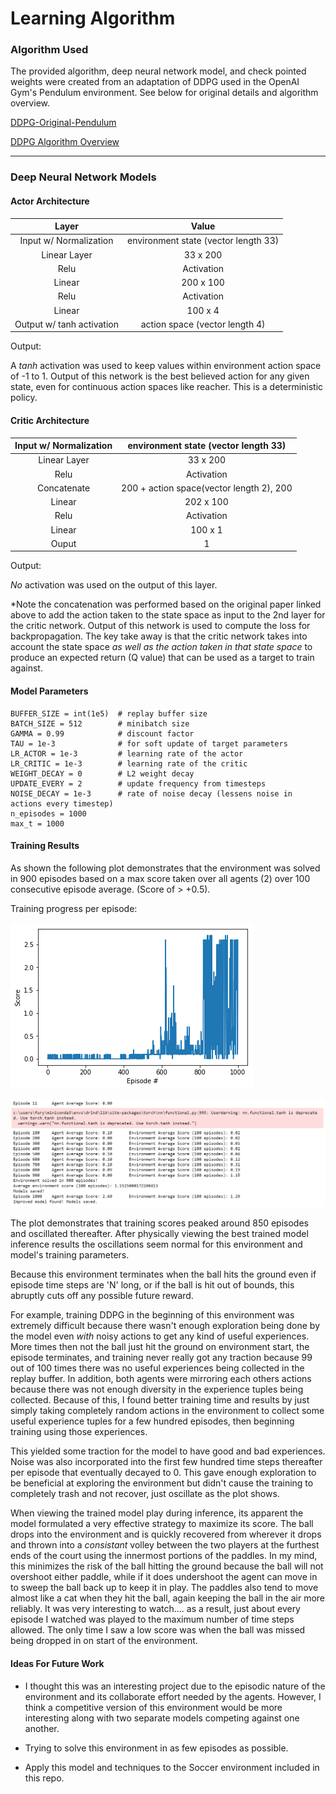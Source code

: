 # Learning Algorithm

### Algorithm Used

The provided algorithm, deep neural network model, and check pointed weights were created from
an adaptation of DDPG used in the OpenAI Gym's Pendulum environment. See below for original details and algorithm overview.

[DDPG-Original-Pendulum](https://github.com/udacity/deep-reinforcement-learning/tree/master/ddpg-pendulum)

[DDPG Algorithm Overview](https://spinningup.openai.com/en/latest/algorithms/ddpg.html)

---

### Deep Neural Network Models

#### Actor Architecture

|Layer|Value|
|:-----:|:---:|
|Input w/ Normalization|environment state (vector length 33)|
|Linear Layer|33 x 200|
|Relu|Activation|
|Linear|200 x 100|
|Relu|Activation|
|Linear|100 x 4|
|Output w/ tanh activation|action space (vector length 4)|

Output:

A *tanh* activation was used to keep values within environment action space of -1 to 1.
Output of this network is the best believed action for any given state, even for continuous action spaces like reacher. This is a deterministic policy.

#### Critic Architecture

|Input w/ Normalization|environment state (vector length 33)|
|:-----:|:---:|
|Linear Layer|33 x 200|
|Relu|Activation|
|Concatenate|200 + action space(vector length 2), 200|
|Linear|202 x 100|
|Relu|Activation|
|Linear|100 x 1|
|Ouput|1|

Output:

*No* activation was used on the output of this layer.

*Note the concatenation was performed based on the original paper linked above to add the action
taken to the state space as input to the 2nd layer for the critic network.
Output of this network is used to compute the loss for backpropagation. The key take away is that the critic network takes into account the state space *as well as the action taken in that state space* to produce an expected return (Q value) that can be used as a target to train against.

#### Model Parameters

```
BUFFER_SIZE = int(1e5)  # replay buffer size
BATCH_SIZE = 512        # minibatch size
GAMMA = 0.99            # discount factor
TAU = 1e-3              # for soft update of target parameters
LR_ACTOR = 1e-3         # learning rate of the actor
LR_CRITIC = 1e-3        # learning rate of the critic
WEIGHT_DECAY = 0        # L2 weight decay
UPDATE_EVERY = 2        # update frequency from timesteps
NOISE_DECAY = 1e-3      # rate of noise decay (lessens noise in actions every timestep)
n_episodes = 1000
max_t = 1000
```

#### Training Results

As shown the following plot demonstrates that the environment was solved in 900 episodes based on a max score taken over all agents (2) over 100 consecutive episode average. (Score of > +0.5).

Training progress per episode:

![Training Plot](Images/training-plot.png)

![Environment Solved](Images/environment-solved-status.png)

The plot demonstrates that training scores peaked around 850 episodes and oscillated thereafter. After physically viewing the best trained model inference results the oscillations seem normal for this environment and model's training parameters.

Because this environment terminates when the ball hits the ground even if episode time steps are 'N' long, or if the ball is hit out of bounds, this abruptly cuts off any possible future reward.

For example, training DDPG in the beginning of this environment was extremely difficult because there wasn't enough exploration being done by the model even *with* noisy actions to get any kind of useful experiences. More times then not the ball just hit the ground on environment start, the episode terminates, and training never really got any traction because 99 out of 100 times there was no useful experiences being collected in the replay buffer. In addition, both agents were mirroring each others actions because there was not enough diversity in the experience tuples being collected. Because of this, I found better training time and results by just simply taking completely random actions in the environment to collect some useful experience tuples for a few hundred episodes, then beginning training using those experiences.

This yielded some traction for the model to have good and bad experiences. Noise was also incorporated into the first few hundred time steps thereafter per episode that eventually decayed to 0. This gave enough exploration to be beneficial at exploring the environment but didn't cause the training to completely trash and not recover, just oscillate as the plot shows.

When viewing the trained model play during inference, its apparent the model formulated a very effective strategy to maximize its score. The ball drops into the environment and is quickly recovered from wherever it drops and thrown into a *consistant* volley between the two players at the furthest ends of the court using the innermost portions of the paddles. In my mind, this minimizes the risk of the ball hitting the ground because the ball will not overshoot either paddle, while if it does undershoot the agent can move in to sweep the ball back up to keep it in play. The paddles also tend to move almost like a cat when they hit the ball, again keeping the ball in the air more reliably. It was very interesting to watch.... as a result, just about every episode I watched was played to the maximum number of time steps allowed. The only time I saw a low score was when the ball was missed being dropped in on start of the environment.




#### Ideas For Future Work

- I thought this was an interesting project due to the episodic nature of the environment and its collaborate effort needed by the agents. However, I think a competitive version of this environment would be more interesting along with two separate models competing against one another.

- Trying to solve this environment in as few episodes as possible.

- Apply this model and techniques to the Soccer environment included in this repo.